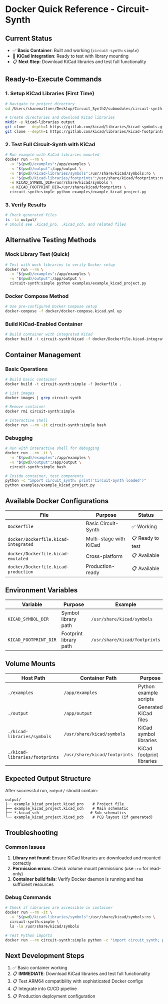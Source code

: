 # Docker Quick Reference - Circuit-Synth

## Current Status
- ✅ **Basic Container**: Built and working (`circuit-synth:simple`)
- 🚧 **KiCad Integration**: Ready to test with library mounting
- 📋 **Next Step**: Download KiCad libraries and test full functionality

## Ready-to-Execute Commands

### 1. Setup KiCad Libraries (First Time)
```bash
# Navigate to project directory
cd /Users/shanemattner/Desktop/Circuit_Synth2/submodules/circuit-synth

# Create directories and download KiCad libraries
mkdir -p kicad-libraries output
git clone --depth=1 https://gitlab.com/kicad/libraries/kicad-symbols.git kicad-libraries/symbols
git clone --depth=1 https://gitlab.com/kicad/libraries/kicad-footprints.git kicad-libraries/footprints
```

### 2. Test Full Circuit-Synth with KiCad
```bash
# Run example with KiCad libraries mounted
docker run --rm \
  -v "$(pwd)/examples":/app/examples \
  -v "$(pwd)/output":/app/output \
  -v "$(pwd)/kicad-libraries/symbols":/usr/share/kicad/symbols:ro \
  -v "$(pwd)/kicad-libraries/footprints":/usr/share/kicad/footprints:ro \
  -e KICAD_SYMBOL_DIR=/usr/share/kicad/symbols \
  -e KICAD_FOOTPRINT_DIR=/usr/share/kicad/footprints \
  circuit-synth:simple python examples/example_kicad_project.py
```

### 3. Verify Results
```bash
# Check generated files
ls -la output/
# Should see .kicad_pro, .kicad_sch, and related files
```

## Alternative Testing Methods

### Mock Library Test (Quick)
```bash
# Test with mock libraries to verify Docker setup
docker run --rm \
  -v "$(pwd)/examples":/app/examples \
  -v "$(pwd)/output":/app/output \
  circuit-synth:simple python examples/example_kicad_project.py
```

### Docker Compose Method
```bash
# Use pre-configured Docker Compose setup
docker-compose -f docker/docker-compose.kicad.yml up
```

### Build KiCad-Enabled Container
```bash
# Build container with integrated KiCad
docker build -t circuit-synth:kicad -f docker/Dockerfile.kicad-integrated .
```

## Container Management

### Basic Operations
```bash
# Build basic container
docker build -t circuit-synth:simple -f Dockerfile .

# List images
docker images | grep circuit-synth

# Remove container
docker rmi circuit-synth:simple

# Interactive shell
docker run --rm -it circuit-synth:simple bash
```

### Debugging
```bash
# Run with interactive shell for debugging
docker run --rm -it \
  -v "$(pwd)/examples":/app/examples \
  -v "$(pwd)/output":/app/output \
  circuit-synth:simple bash

# Inside container, test components
python -c "import circuit_synth; print('Circuit-Synth loaded')"
python examples/example_kicad_project.py
```

## Available Docker Configurations

| File | Purpose | Status |
|------|---------|--------|
| `Dockerfile` | Basic Circuit-Synth | ✅ Working |
| `docker/Dockerfile.kicad-integrated` | Multi-stage with KiCad | 📋 Ready to test |
| `docker/Dockerfile.kicad-emulated` | Cross-platform | 📋 Available |
| `docker/Dockerfile.kicad-production` | Production-ready | 📋 Available |

## Environment Variables

| Variable | Purpose | Example |
|----------|---------|---------|
| `KICAD_SYMBOL_DIR` | Symbol library path | `/usr/share/kicad/symbols` |
| `KICAD_FOOTPRINT_DIR` | Footprint library path | `/usr/share/kicad/footprints` |

## Volume Mounts

| Host Path | Container Path | Purpose |
|-----------|----------------|---------|
| `./examples` | `/app/examples` | Python example scripts |
| `./output` | `/app/output` | Generated KiCad files |
| `./kicad-libraries/symbols` | `/usr/share/kicad/symbols` | KiCad symbol libraries |
| `./kicad-libraries/footprints` | `/usr/share/kicad/footprints` | KiCad footprint libraries |

## Expected Output Structure
After successful run, `output/` should contain:
```
output/
├── example_kicad_project.kicad_pro    # Project file
├── example_kicad_project.kicad_sch    # Main schematic
├── *.kicad_sch                       # Sub-schematics
└── example_kicad_project.kicad_pcb    # PCB layout (if generated)
```

## Troubleshooting

### Common Issues
1. **Library not found**: Ensure KiCad libraries are downloaded and mounted correctly
2. **Permission errors**: Check volume mount permissions (use `:ro` for read-only)
3. **Container build fails**: Verify Docker daemon is running and has sufficient resources

### Debug Commands
```bash
# Check if libraries are accessible in container
docker run --rm -it \
  -v "$(pwd)/kicad-libraries/symbols":/usr/share/kicad/symbols:ro \
  circuit-synth:simple \
  ls -la /usr/share/kicad/symbols

# Test Python imports
docker run --rm circuit-synth:simple python -c "import circuit_synth; print('Success')"
```

## Next Development Steps
1. ✅ Basic container working
2. 📋 **IMMEDIATE**: Download KiCad libraries and test full functionality
3. 📋 Test ARM64 compatibility with sophisticated Docker configs
4. 📋 Integrate into CI/CD pipeline
5. 📋 Production deployment configuration